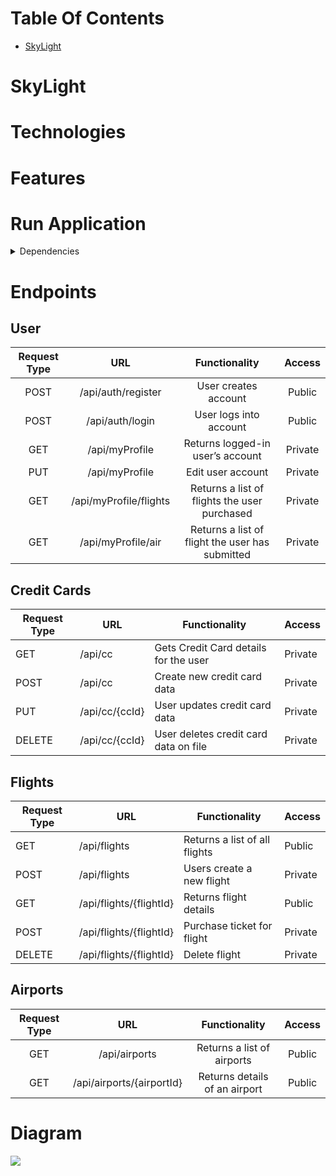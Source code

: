 # Table Of Contents
- [SkyLight](#skylight)

# SkyLight

# Technologies

# Features

# Run Application

<details>
    <summary>Dependencies</summary>

- [Spring Boot Starter Data REST](https://mvnrepository.com/artifact/org.springframework.boot/spring-boot-starter-data-rest)
- [Spring Boot DevTools](https://mvnrepository.com/artifact/org.springframework.boot/spring-boot-devtools)
- [H2 Database Engine](https://mvnrepository.com/artifact/com.h2database/h2)
- [Spring Boot Starter JDBC](https://mvnrepository.com/artifact/org.springframework.boot/spring-boot-starter-jdbc)
- [Spring Boot Starter Test](https://mvnrepository.com/artifact/org.springframework.boot/spring-boot-starter-test)
- [Spring Boot Starter Data JPA](https://mvnrepository.com/artifact/org.springframework.boot/spring-boot-starter-data-jpa)
- [Spring Boot Starter Security](https://mvnrepository.com/artifact/org.springframework.boot/spring-boot-starter-security)
- [JUnit](https://mvnrepository.com/artifact/org.junit.jupiter/junit-jupiter-api)
- [Cucumber Java](https://mvnrepository.com/artifact/io.cucumber/cucumber-java)
- [Cucumber JUnit](https://mvnrepository.com/artifact/org.junit.jupiter/junit-jupiter-api)
- [Cucumber Spring](https://mvnrepository.com/artifact/io.cucumber/cucumber-spring)
- [REST Assured](https://mvnrepository.com/artifact/io.rest-assured/rest-assured)
- [Spring Boot Starter Validation](https://mvnrepository.com/artifact/org.springframework.boot/spring-boot-starter-validation)
- [jjwt-api](https://mvnrepository.com/artifact/io.jsonwebtoken/jjwt-api)
_ [jjwt-impl](https://mvnrepository.com/artifact/io.jsonwebtoken/jjwt-impl)
- [jjwt-jackson](https://mvnrepository.com/artifact/io.jsonwebtoken/jjwt-jackson)
</details>

# Endpoints
## User
| Request Type |          URL           |                  Functionality                  | Access  |
|:------------:|:----------------------:|:-----------------------------------------------:|:-------:|
|     POST     |   /api/auth/register   |              User creates account               | Public  |
|     POST     |    /api/auth/login     |             User logs into account              | Public  |
|     GET      |     /api/myProfile     |        Returns logged-in user’s account         | Private |
|     PUT      |     /api/myProfile     |                Edit user account                | Private |
|     GET      | /api/myProfile/flights |  Returns a list of flights the user purchased   | Private |
|     GET      |   /api/myProfile/air   | Returns a list of flight the user has submitted | Private |

## Credit Cards
| Request Type | URL            | Functionality                         | Access  |
|--------------|----------------|---------------------------------------|---------|
| GET          | /api/cc        | Gets Credit Card details for the user | Private |
| POST         | /api/cc        | Create new credit card data           | Private |
| PUT          | /api/cc/{ccId} | User updates credit card data         | Private |
| DELETE       | /api/cc/{ccId} | User deletes credit card data on file | Private |

## Flights
| Request Type | URL                                                                                                       | Functionality                                                        | Access  |
|--------------|-----------------------------------------------------------------------------------------------------------|----------------------------------------------------------------------|---------|
| GET          | /api/flights                                                                                              | Returns a list of all flights                                        | Public  |
| POST         | /api/flights                                                                                              | Users create a new flight                                            | Private |
| GET          | /api/flights/{flightId}                                                                                   | Returns flight details                                               | Public  |
| POST         | /api/flights/{flightId}                                                                                   | Purchase ticket for flight                                           | Private |
| DELETE       | /api/flights/{flightId}                                                                                   | Delete flight                                                        | Private |

## Airports
| Request Type |            URL            |         Functionality         | Access |
|:------------:|:-------------------------:|:-----------------------------:|:------:|
|     GET      |       /api/airports       |  Returns a list of airports   | Public |
|     GET      | /api/airports/{airportId} | Returns details of an airport | Public |

# Diagram
![](https://skylight-project.s3.amazonaws.com/SkyLight_Diagram.png) 